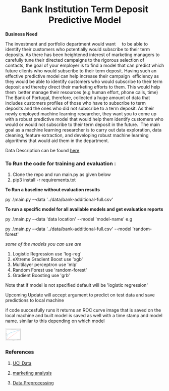 # <center>Bank Institution Term Deposit Predictive Model</center>

**Business Need**

The investment and portfolio department would want    
to be able to identify their customers who potentially would subscribe to their term
deposits. As there has been heightened interest of marketing managers to carefully tune
their directed campaigns to the rigorous selection of contacts, the goal of your employer
is to find a model that can predict which future clients who would subscribe to their term
deposit. Having such an effective predictive model can help increase their campaign 
efficiency as they would be able to identify customers who would subscribe to their
term deposit and thereby direct their marketing efforts to them. This would help them 
better manage their resources (e.g human effort, phone calls, time) 
The Bank of Portugal, therefore, collected a huge amount of data that includes
customers profiles of those who have to subscribe to term deposits and the ones who
did not subscribe to a term deposit. As their newly employed machine learning
researcher, they want you to come up with a robust predictive model that would help
them identify customers who would or would not subscribe to their term deposit in the
future. 
The main goal as a machine learning researcher is to carry out data exploration, data
cleaning, feature extraction, and developing robust machine learning algorithms that
would aid them in the department. 

Data Description can be found <a href="https://archive.ics.uci.edu/ml/datasets/Bank+Marketing"> here </a>

### To Run the code for training and evaluation :
1. Clone the repo and run main.py as given below
2. pip3 install -r requirements.txt

**To Run a baseline without evaluation results**

py .\main.py  --data '../data/bank-additional-full.csv' 

**To run a specific model for all available models and get evaluation reports**

py .\main.py  --data 'data location' --model 'model-name' e.g

py .\main.py  --data '../data/bank-additional-full.csv' --model 'random-forest'

*some of the models you can use are*
1. Logistic Regression use 'log-reg'
2. eXtreme Gradient Boost  use 'xgb'
3. Multilayer perceptron use 'mlp'
4. Random Forest use 'random-forest'
5. Gradient Boosting use 'grb'

Note that if model is not specified default will be 'logistic regression'

Upcoming Update will accept argument to predict on test data and save predictions to local machine

if code succesfully runs it returns an ROC curve image that is saved on the local machine and built model is saved as well with a time stamp and model name. 
similar to this depending on which model


<img src="roc_curve_images/XGBoost_ROC.png" height=40, width=50>

### References
1. <a href='https://archive.ics.uci.edu/ml/datasets/Bank+Marketing'> UCI Data </a> 

2. <a href='medium.com/@abbdar/first-steps-in-machine-learning-predicting-subscription-for-bank-deposits-866516b90e4'> marketing analysis </a>

3. <a href='featureranking.com/tutorials/machine-learning-tutorials.data-preparation-for-machine-learning/#2.3'> Data Preprocessing </a>
